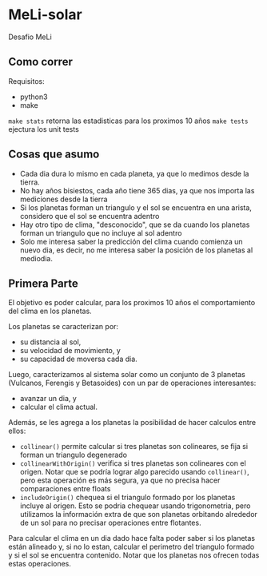 # MeLi-solar
Desafio MeLi

## Como correr

Requisitos:
 * python3
 * make

`make stats` retorna las estadisticas para los proximos 10 años
`make tests` ejectura los unit tests


## Cosas que asumo

 * Cada dia dura lo mismo en cada planeta, ya que lo medimos desde la tierra.
 * No hay años bisiestos, cada año tiene 365 dias, ya que nos importa las mediciones desde la tierra
 * Si los planetas forman un triangulo y el sol se encuentra en una arista, considero que el sol se encuentra adentro
 * Hay otro tipo de clima, "desconocido", que se da cuando los planetas forman un triangulo que no incluye al sol adentro
 * Solo me interesa saber la predicción del clima cuando comienza un nuevo dia, es decir, no me interesa saber la posición de los planetas al mediodia.


## Primera Parte

El objetivo es poder calcular, para los proximos 10 años el comportamiento del clima en los planetas.

Los planetas se caracterizan por:
 * su distancia al sol,
 * su velocidad de movimiento, y
 * su capacidad de moversa cada dia.

Luego, caracterizamos al sistema solar como un conjunto de 3 planetas (Vulcanos, Ferengis y Betasoides) con un par de operaciones interesantes:
 * avanzar un dia, y
 * calcular el clima actual.

Además, se les agrega a los planetas la posibilidad de hacer calculos entre ellos:
 * `collinear()` permite calcular si tres planetas son colineares, se fija si forman un triangulo degenerado
 * `collinearWithOrigin()` verifica si tres planetas son colineares con el origen. Notar que se podría lograr algo parecido usando `collinear()`, pero esta operación es más segura, ya que no precisa hacer comparaciones entre floats
 * `includeOrigin()` chequea si el triangulo formado por los planetas incluye al origen. Esto se podria chequear usando trigonometria, pero utilizamos la información extra de que son planetas orbitando alrededor de un sol para no precisar operaciones entre flotantes.

Para calcular el clima en un dia dado hace falta poder saber si los planetas están alineado y, si no lo estan, calcular el perimetro del triangulo formado y si el sol se encuentra contenido. Notar que los planetas nos ofrecen todas estas operaciones.